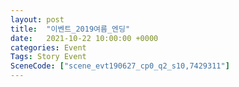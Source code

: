 ```yaml
---
layout: post
title:  "이벤트_2019여름_엔딩"
date:   2021-10-22 10:00:00 +0000
categories: Event
Tags: Story Event
SceneCode: ["scene_evt190627_cp0_q2_s10,7429311"]
---
```

